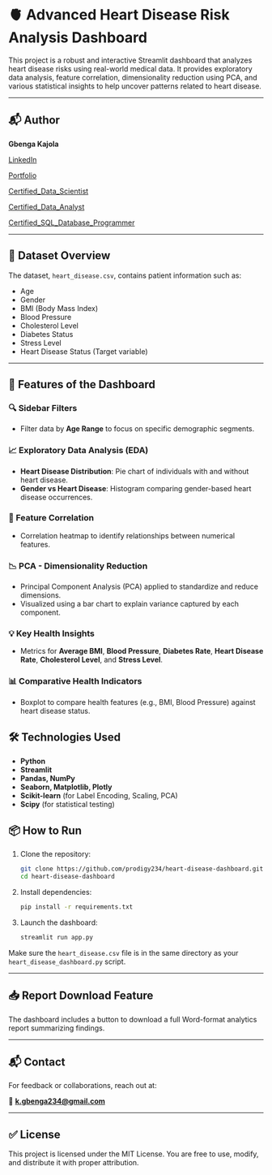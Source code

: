 # 🫀 Advanced Heart Disease Risk Analysis Dashboard

This project is a robust and interactive Streamlit dashboard that analyzes heart disease risks using real-world medical data. It provides exploratory data analysis, feature correlation, dimensionality reduction using PCA, and various statistical insights to help uncover patterns related to heart disease.

---

## 📬 Author

**Gbenga Kajola**

[LinkedIn](https://www.linkedin.com/in/kajolagbenga)

[Portfolio](https://kajolagbenga.netlify.app)

[Certified_Data_Scientist](https://www.datacamp.com/certificate/DSA0012312825030)

[Certified_Data_Analyst](https://www.datacamp.com/certificate/DAA0018583322187)

[Certified_SQL_Database_Programmer](https://www.datacamp.com/certificate/SQA0019722049554)

---

## 📂 Dataset Overview

The dataset, `heart_disease.csv`, contains patient information such as:
- Age
- Gender
- BMI (Body Mass Index)
- Blood Pressure
- Cholesterol Level
- Diabetes Status
- Stress Level
- Heart Disease Status (Target variable)

---

## 🚀 Features of the Dashboard

### 🔍 Sidebar Filters
- Filter data by **Age Range** to focus on specific demographic segments.

### 📈 Exploratory Data Analysis (EDA)
- **Heart Disease Distribution**: Pie chart of individuals with and without heart disease.
- **Gender vs Heart Disease**: Histogram comparing gender-based heart disease occurrences.

### 🔗 Feature Correlation
- Correlation heatmap to identify relationships between numerical features.

### 📉 PCA - Dimensionality Reduction
- Principal Component Analysis (PCA) applied to standardize and reduce dimensions.
- Visualized using a bar chart to explain variance captured by each component.

### 💡 Key Health Insights
- Metrics for **Average BMI**, **Blood Pressure**, **Diabetes Rate**, **Heart Disease Rate**, **Cholesterol Level**, and **Stress Level**.

### 📊 Comparative Health Indicators
- Boxplot to compare health features (e.g., BMI, Blood Pressure) against heart disease status.

## 🛠️ Technologies Used

- **Python**
- **Streamlit**
- **Pandas, NumPy**
- **Seaborn, Matplotlib, Plotly**
- **Scikit-learn** (for Label Encoding, Scaling, PCA)
- **Scipy** (for statistical testing)

## 📦 How to Run

1. Clone the repository:
    ```bash
    git clone https://github.com/prodigy234/heart-disease-dashboard.git
    cd heart-disease-dashboard
    ```

2. Install dependencies:
    ```bash
    pip install -r requirements.txt
    ```

3. Launch the dashboard:
    ```bash
    streamlit run app.py
    ```

Make sure the `heart_disease.csv` file is in the same directory as your `heart_disease_dashboard.py` script.

---

## 📥 Report Download Feature

The dashboard includes a button to download a full Word-format analytics report summarizing findings. 


---

## 📬 Contact

For feedback or collaborations, reach out at:

📧 **k.gbenga234@gmail.com**

---

## ✅ License

This project is licensed under the MIT License. You are free to use, modify, and distribute it with proper attribution.
